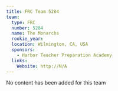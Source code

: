 ```yaml
---
title: FRC Team 5284
team:
  type: FRC
  number: 5284
  name: The Monarchs
  rookie_year: 
  location: Wilmington, CA, USA
  sponsors:
    - Harbor Teacher Preparation Academy
  links:
    Website: http://N/A
---
```

No content has been added for this team